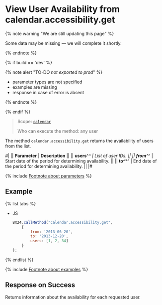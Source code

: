 # View User Availability from calendar.accessibility.get

{% note warning "We are still updating this page" %}

Some data may be missing — we will complete it shortly.

{% endnote %}

{% if build == 'dev' %}

{% note alert "TO-DO _not exported to prod_" %}

- parameter types are not specified
- examples are missing
- response in case of error is absent

{% endnote %}

{% endif %}

> Scope: [`calendar`](../scopes/permissions.md)
>
> Who can execute the method: any user

The method `calendar.accessibility.get` returns the availability of users from the list.

#| 
|| **Parameter** | **Description** ||
|| **users**^*^ | List of user IDs. ||
|| **from**^*^ | Start date of the period for determining availability. ||
|| **to**^*^ | End date of the period for determining availability. ||
|#

{% include [Footnote about parameters](../../_includes/required.md) %}

## Example

{% list tabs %}

- JS

    ```js
    BX24.callMethod("calendar.accessibility.get",
        {
            from: '2013-06-20',
            to: '2013-12-20',
            users: [1, 2, 34]
        }
    );
    ```

{% endlist %}

{% include [Footnote about examples](../../_includes/examples.md) %}

## Response on Success

Returns information about the availability for each requested user.